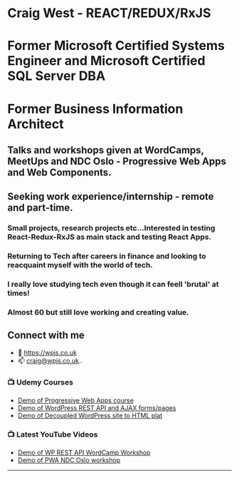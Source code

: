 <!--![TECH](https://images.unsplash.com/photo-1519389950473-47ba0277781c?ixlib=rb-1.2.1&ixid=eyJhcHBfaWQiOjEyMDd9&auto=format&fit=crop&w=1350&q=80)-->
# Craig West - REACT/REDUX/RxJS
# Former Microsoft Certified Systems Engineer and Microsoft Certified SQL Server DBA
# Former Business Information Architect
## Talks and workshops given at WordCamps, MeetUps and NDC Oslo - Progressive Web Apps and Web Components.

## Seeking work experience/internship - remote and part-time.
### Small projects, research projects etc...Interested in testing React-Redux-RxJS as main stack and testing React Apps.
### Returning to Tech after careers in finance and looking to reacquaint myself with the world of tech.
### I really love studying tech even though it can feell 'brutal' at times!
### Almost 60 but still love working and creating value. 


## Connect with me
- 👯 https://wpjs.co.uk
- 📫 craig@wpjs.co.uk..


### 📺 Udemy Courses
<!-- YOUTUBE:START -->
- [Demo of Progressive Web Apps course](https://www.youtube.com/embed/k_lHvNL0gkw)
- [Demo of WordPress REST API and AJAX forms/pages](https://www.youtube.com/embed/k_lHvNL0gkw)
- [Demo of Decoupled WordPress site to HTML plat](https://www.youtube.com/embed/k_lHvNL0gkw)
<!-- YOUTUBE:END -->


### 📺 Latest YouTube Videos
<!-- YOUTUBE:START -->
- [Demo of WP REST API WordCamp Workshop](https://www.youtube.com/watch?v=eubhbcGH_W)
- [Demo of PWA NDC Oslo workshop ](https://www.youtube.com/embed/k_lHvNL0gkw)
<!-- YOUTUBE:END -->

---

